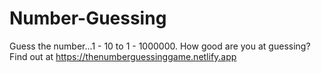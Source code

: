 # Number-Guessing
 Guess the number...1 - 10 to 1 - 1000000. How good are you at guessing? Find out at https://thenumberguessinggame.netlify.app